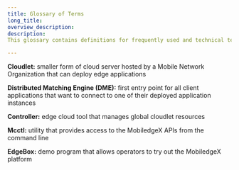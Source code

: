 ```yaml
---
title: Glossary of Terms
long_title:
overview_description:
description:
This glossary contains definitions for frequently used and technical terms throughout the documentation. Familiarize yourself with these terms to understand their application in the docs.

---
```


**Cloudlet:** smaller form of cloud server hosted by a Mobile Network Organization that can deploy edge applications

**Distributed Matching Engine (DME):** first entry point for all client applications that want to connect to one of their deployed application instances

**Controller:** edge cloud tool that manages global cloudlet resources

**Mcctl:** utility that provides access to the MobiledgeX APIs from the command line

**EdgeBox:** demo program that allows operators to try out the MobiledgeX platform

